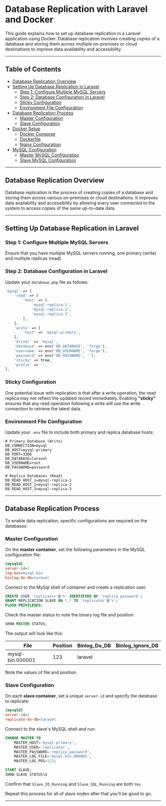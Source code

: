 
# Database Replication with Laravel and Docker

This guide explains how to set up database replication in a Laravel application using Docker. Database replication involves creating copies of a database and storing them across multiple on-premises or cloud destinations to improve data availability and accessibility.

---

## Table of Contents
- [Database Replication Overview](#database-replication-overview)
- [Setting Up Database Replication in Laravel](#setting-up-database-replication-in-laravel)
    - [Step 1: Configure Multiple MySQL Servers](#step-1-configure-multiple-mysql-servers)
    - [Step 2: Database Configuration in Laravel](#step-2-database-configuration-in-laravel)
    - [Sticky Configuration](#sticky-configuration)
    - [Environment File Configuration](#environment-file-configuration)
- [Database Replication Process](#database-replication-process)
    - [Master Configuration](#master-configuration)
    - [Slave Configuration](#slave-configuration)
- [Docker Setup](#docker-setup)
    - [Docker Compose](#docker-compose)
    - [Dockerfile](#dockerfile)
    - [Nginx Configuration](#nginx-configuration)
- [MySQL Configuration](#mysql-configuration)
    - [Master MySQL Configuration](#master-mysql-configuration)
    - [Slave MySQL Configuration](#slave-mysql-configuration)

---

## Database Replication Overview

Database replication is the process of creating copies of a database and storing them across various on-premises or cloud destinations. It improves data availability and accessibility by allowing every user connected to the system to access copies of the same up-to-date data.

---

## Setting Up Database Replication in Laravel

### Step 1: Configure Multiple MySQL Servers

Ensure that you have multiple MySQL servers running, one primary (write) and multiple replicas (read).

### Step 2: Database Configuration in Laravel

Update your `database.php` file as follows:

```php
'mysql' => [
    'read' => [
        'host' => [
            'mysql-replica-1',
            'mysql-replica-2',
            'mysql-replica-3',
        ],
    ],
    'write' => [
        'host' => 'mysql-primary',
    ],
    'driver' => 'mysql',
    'database' => env('DB_DATABASE', 'forge'),
    'username' => env('DB_USERNAME', 'forge'),
    'password' => env('DB_PASSWORD', ''),
    'sticky' => true,
    'prefix' => '',
],
```

### Sticky Configuration

One potential issue with replication is that after a write operation, the read replica may not reflect the updated record immediately. Enabling **"sticky"** ensures that any read operation following a write will use the write connection to retrieve the latest data.

### Environment File Configuration

Update your `.env` file to include both primary and replica database hosts:

```env
# Primary Database (Write)
DB_CONNECTION=mysql
DB_HOST=mysql-primary
DB_PORT=3306
DB_DATABASE=laravel
DB_USERNAME=root
DB_PASSWORD=password

# Replica Databases (Read)
DB_READ_HOST_1=mysql-replica-1
DB_READ_HOST_2=mysql-replica-2
DB_READ_HOST_3=mysql-replica-3
```

---

## Database Replication Process

To enable data replication, specific configurations are required on the databases:

### Master Configuration

On the **master container**, set the following parameters in the MySQL configuration file:

```ini
[mysqld]
server-id=1
log-bin=mysql-bin
binlog-do-db=laravel
```

Connect to the MySql shell of container and create a replication user:

```sql
CREATE USER 'replicator'@'%' IDENTIFIED BY 'replica_password';
GRANT REPLICATION SLAVE ON *.* TO 'replicator'@'%';
FLUSH PRIVILEGES;
```

Check the master status to note the binary log file and position:

```sql
SHOW MASTER STATUS;
```

The output will look like this:

| File            | Position | Binlog_Do_DB | Binlog_Ignore_DB |
|-----------------|----------|--------------|-------------------|
| mysql-bin.000001 | 123      | laravel      |                   |

Note the values of file and position

### Slave Configuration

On each **slave container**, set a unique `server-id` and specify the database to replicate:

```ini
[mysqld]
server-id=2
replicate-do-db=laravel
```

Connect to the slave's MySQL shell and run:

```sql
CHANGE MASTER TO 
    MASTER_HOST='mysql-primary',
    MASTER_USER='replicator',
    MASTER_PASSWORD='replica_password',
    MASTER_LOG_FILE='mysql-bin.000001',
    MASTER_LOG_POS=123;

START SLAVE;
SHOW SLAVE STATUS\G
```

Confirm that `Slave_IO_Running` and `Slave_SQL_Running` are both `Yes`.

Repeat this process for all of slave nodes after that you'll be good to go.

---

